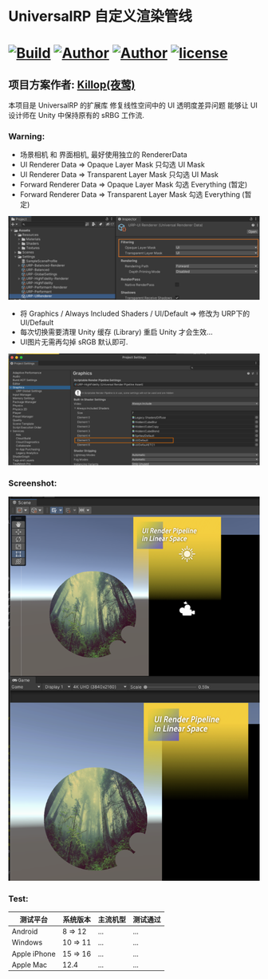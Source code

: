 # UniversalRP 自定义渲染管线

# [![Build](https://github.com/penrose/penrose/actions/workflows/build.yml/badge.svg)](https://github.com/devagame/UniversalRP/actions/workflows/blank.yml)  [![Author](https://img.shields.io/badge/Unity-2021.3.1f1+-blue.svg "")](https://github.com/devagame/ "") [![Author](https://img.shields.io/badge/UniversalRP-12.1.6+-blue.svg "")](https://github.com/devagame/ "") [![license](https://img.shields.io/github/license/devagame/universalrp)](LICENSE)

## 项目方案作者: [Killop(夜莺)]( https://github.com/killop)

本项目是 UniversalRP 的扩展库 修复线性空间中的 UI 透明度差异问题 能够让 UI 设计师在 Unity 中保持原有的 sRBG 工作流.

### Warning:
* 场景相机 和 界面相机, 最好使用独立的 RendererData
* UI Renderer Data => Opaque Layer Mask  只勾选 UI Mask
* UI Renderer Data => Transparent Layer Mask  只勾选 UI Mask
* Forward Renderer Data => Opaque Layer Mask 勾选 Everything (暂定)
* Forward Renderer Data => Transparent Layer Mask 勾选 Everything (暂定)

![](README/01.png)

* 将 Graphics / Always Included Shaders / UI/Default => 修改为 URP下的 UI/Default
* 每次切换需要清理 Unity 缓存 (Library) 重启 Unity 才会生效...
* UI图片无需再勾掉 sRGB 默认即可.

![](README/02.png)

### Screenshot:

![](README/03.png)

### Test:

| 测试平台 | 系统版本 | 主流机型 | 测试通过 |
| ------------ | ------------ | ------------ | ------------ |
| Android	  | 8 => 12  | ... | ... |
| Windows	  | 10 => 11  | ... | ... |
| Apple iPhone | 15 => 16  | ... | ... |
| Apple Mac |  12.4  | ... | ... |
